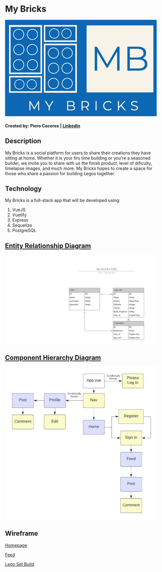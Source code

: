 # My Bricks

[<img src="./ReadMe Assests/My Bricks-logos logo.jpeg" alt="drawing" width="500" />](https://my-bricks-blog.herokuapp.com/)

#### Created by: Piero Caceres | [LinkedIn](https://www.linkedin.com/in/pcace/)

## Description

My Bricks is a social platform for users to share their creations they have sitting at home. Whether it is your firs time building or you're a seasoned builder, we invite you to share with us the finish product, level of dificulty, timelapse images, and much more. My Bricks hopes to create a space for those who share a passion for building Legos together.

## Technology

My Bricks is a full-stack app that will be developed using:
1. VueJS
2. Vuetify
3. Express
4. Sequelize
5. PostgreSQL

## [Entity Relationship Diagram](https://lucid.app/lucidchart/ed3495b1-cb50-4c52-91ce-ce41339781a4/edit?beaconFlowId=C786414DF7969259&invitationId=inv_4ada3432-a4b6-44b7-9fb0-d08130af4e57&page=0_0#)

![Entity Relationship Diagram](./ReadMe%20Assests/My%20Bricks%20ERD.jpeg)

## [Component Hierarchy Diagram](https://lucid.app/lucidchart/17476041-d661-4aeb-9098-e87c73903251/edit?beaconFlowId=D184A5725E985D2F&invitationId=inv_1f8f1dd7-6527-400a-a60e-c362a1618a14&page=0_0#)

![Component Hierarchy Diagram](./ReadMe%20Assests/My%20Bricks%20Component%20Heirarchy.jpeg)

## Wireframe

[Homepage](https://wireframe.cc/1o9uU5)

[Feed](https://wireframe.cc/pDiviu)

[Lego Set Build](https://wireframe.cc/efWDQv)
